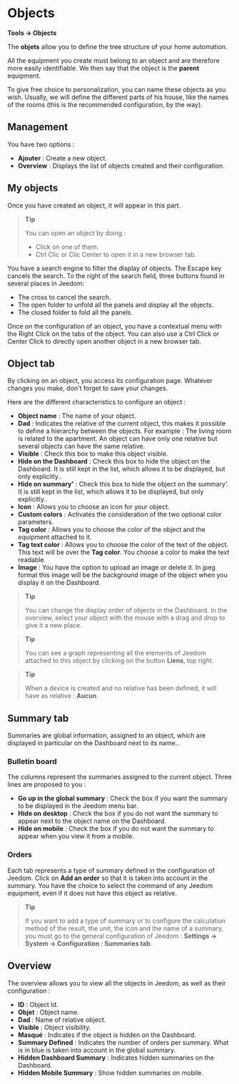 # Objects
**Tools → Objects**

The **objets** allow you to define the tree structure of your home automation.

All the equipment you create must belong to an object and are therefore more easily identifiable. We then say that the object is the **parent** equipment.

To give free choice to personalization, you can name these objects as you wish. Usually, we will define the different parts of his house, like the names of the rooms (this is the recommended configuration, by the way).

## Management

You have two options :
- **Ajouter** : Create a new object.
- **Overview** : Displays the list of objects created and their configuration.

## My objects

Once you have created an object, it will appear in this part.

> **Tip**
>
> You can open an object by doing :
> - Click on one of them.
> - Ctrl Clic or Clic Center to open it in a new browser tab.

You have a search engine to filter the display of objects. The Escape key cancels the search.
To the right of the search field, three buttons found in several places in Jeedom:

- The cross to cancel the search.
- The open folder to unfold all the panels and display all the objects.
- The closed folder to fold all the panels.

Once on the configuration of an object, you have a contextual menu with the Right Click on the tabs of the object. You can also use a Ctrl Click or Center Click to directly open another object in a new browser tab.

## Object tab

By clicking on an object, you access its configuration page. Whatever changes you make, don&#39;t forget to save your changes.

Here are the different characteristics to configure an object :

- **Object name** : The name of your object.
- **Dad** : Indicates the relative of the current object, this makes it possible to define a hierarchy between the objects. For example : The living room is related to the apartment. An object can have only one relative but several objects can have the same relative.
- **Visible** : Check this box to make this object visible.
- **Hide on the Dashboard** : Check this box to hide the object on the Dashboard. It is still kept in the list, which allows it to be displayed, but only explicitly..
- **Hide on summary'** : Check this box to hide the object on the summary'. It is still kept in the list, which allows it to be displayed, but only explicitly..
- **Icon** : Allows you to choose an icon for your object.
- **Custom colors** : Activates the consideration of the two optional color parameters.
- **Tag color** : Allows you to choose the color of the object and the equipment attached to it.
- **Tag text color** : Allows you to choose the color of the text of the object. This text will be over the **Tag color**. You choose a color to make the text readable.
- **Image** : You have the option to upload an image or delete it. In jpeg format this image will be the background image of the object when you display it on the Dashboard.

> **Tip**
>
> You can change the display order of objects in the Dashboard. In the overview, select your object with the mouse with a drag and drop to give it a new place.

> **Tip**
>
> You can see a graph representing all the elements of Jeedom attached to this object by clicking on the button **Liens**, top right.

> **Tip**
>
> When a device is created and no relative has been defined, it will have as relative : **Aucun**.

## Summary tab

Summaries are global information, assigned to an object, which are displayed in particular on the Dashboard next to its name..

### Bulletin board

The columns represent the summaries assigned to the current object. Three lines are proposed to you :

- **Go up in the global summary** : Check the box if you want the summary to be displayed in the Jeedom menu bar.
- **Hide on desktop** : Check the box if you do not want the summary to appear next to the object name on the Dashboard.
- **Hide on mobile** : Check the box if you do not want the summary to appear when you view it from a mobile.

### Orders

Each tab represents a type of summary defined in the configuration of Jeedom. Click on **Add an order** so that it is taken into account in the summary. You have the choice to select the command of any Jeedom equipment, even if it does not have this object as relative.

> **Tip**
>
> If you want to add a type of summary or to configure the calculation method of the result, the unit, the icon and the name of a summary, you must go to the general configuration of Jeedom : **Settings → System → Configuration : Summaries tab**.

## Overview

The overview allows you to view all the objects in Jeedom, as well as their configuration :

- **ID** : Object Id.
- **Objet** : Object name.
- **Dad** : Name of relative object.
- **Visible** : Object visibility.
- **Masqué** : Indicates if the object is hidden on the Dashboard.
- **Summary Defined** : Indicates the number of orders per summary. What is in blue is taken into account in the global summary.
- **Hidden Dashboard Summary** : Indicates hidden summaries on the Dashboard.
- **Hidden Mobile Summary** : Show hidden summaries on mobile.

